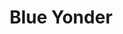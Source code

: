 ---
blog: https://blog.blueyonder.com/
facebook: https://facebook.com/BlueYonderAI
instagram: https://instagram.com/blueyonder
linkedin: https://linkedin.com/company/blueyonderai
logohandle: blueyonder
sort: blueyonder
title: Blue Yonder
twitter: https://x.com/BlueYonder
website: https://blueyonder.com/
youtube: https://youtube.com/c/BlueYonderAI
---